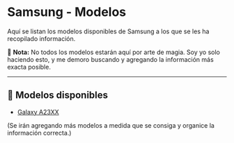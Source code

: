 # Samsung - Modelos

Aquí se listan los modelos disponibles de Samsung a los que se les ha recopilado información.

📌 **Nota:** No todos los modelos estarán aquí por arte de magia. Soy yo solo haciendo esto, y me demoro buscando y agregando la información más exacta posible.

---

## 📱 Modelos disponibles

* [Galaxy A23XX]()

(Se irán agregando más modelos a medida que se consiga y organice la información correcta.)
